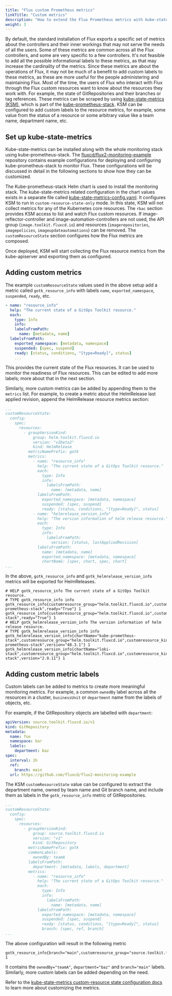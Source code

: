 ```yaml
---
title: "Flux custom Prometheus metrics"
linkTitle: "Custom metrics"
description: "How to extend the Flux Prometheus metrics with kube-state-metrics"
weight: 3
---
```


By default, the standard installation of Flux exports a specific set of metrics
about the controllers and their inner workings that may not serve the needs of
all the users. Some of these metrics are common across all the Flux controllers,
and some are very specific to a few controllers. It's not feasible to
add all the possible informational labels to these metrics, as that may increase
the cardinality of the metrics. Since these metrics are about the operations of
Flux, it may not be much of a benefit to add custom labels to these metrics,
as these are more useful for the people administering and maintaining Flux. Most
of the time, the users of Flux who interact with Flux through the Flux custom
resources want to know about the resources they work with. For example, the
state of GitRepositories and their branches or tag references. These metrics can
be scraped by using [kube-state-metrics (KSM)][kube-state-metrics], which is
part of the [kube-prometheus-stack][kube-prometheus-stack]. KSM can be
configured to add custom labels to the resource metrics, for example, some value
from the status of a resource or some arbitrary value like a team name, department name, etc.

## Set up kube-state-metrics

Kube-state-metrics can be installed along with the whole monitoring stack using
kube-prometheus-stack. The
[fluxcd/flux2-monitoring-example][monitoring-example-repo] repository contains
example configurations for deploying and configuring kube-prometheus-stack to
monitor Flux. These configurations will be discussed in detail in the following
sections to show how they can be customized.

The Kube-prometheus-stack Helm chart is used to install the monitoring stack.
The kube-state-metrics related configuration in the chart values exists in a
separate file called
[kube-state-metrics-config.yaml](https://github.com/fluxcd/flux2-monitoring-example/blob/main/monitoring/controllers/kube-prometheus-stack/kube-state-metrics-config.yaml).
It configures KSM to run in `custom-resource-state-only` mode. In this state,
KSM will not collect metrics for any of the Kubernetes core resources. The
`rbac` section provides KSM access to list and watch Flux custom resources. If
image-reflector-controller and image-automation-controllers are not used, the
API group (`image.toolkit.fluxcd.io`) and resources (`imagerepositories`,
`imagepolicies`, `imageupdateautomations`) can be removed. The
`customResourceState` section configures how the Flux metrics are composed.

Once deployed, KSM will start collecting the Flux resource metrics from the
kube-apiserver and exporting them as configured.

## Adding custom metrics

The example `customResourceState` values used in the above setup add a metric
called `gotk_resource_info` with labels `name`, `exported_namespace`,
`suspended`, `ready`, etc.

```yaml
- name: "resource_info"
  help: "The current state of a GitOps Toolkit resource."
  each:
    type: Info
    info:
    labelsFromPath:
      name: [metadata, name]
  labelsFromPath:
    exported_namespace: [metadata, namespace]
    suspended: [spec, suspend]
    ready: [status, conditions, "[type=Ready]", status]
    ...
```

This provides the current state of the Flux resources. It can be used to monitor
the readiness of Flux resources. This can be edited to add more labels; more
about that in the next section.

Similarly, more custom metrics can be added by appending them to the `metrics`
list. For example, to create a metric about the HelmRelease last applied
revision, append the HelmRelease resource metrics section:

```yaml
...
customResourceState:
  config:
    spec:
      resources:
        - groupVersionKind:
            group: helm.toolkit.fluxcd.io
            version: "v2beta2"
            kind: HelmRelease
          metricNamePrefix: gotk
          metrics:
            - name: "resource_info"
              help: "The current state of a GitOps Toolkit resource."
              each:
                type: Info
                info:
                  labelsFromPath:
                    name: [metadata, name]
              labelsFromPath:
                exported_namespace: [metadata, namespace]
                suspended: [spec, suspend]
                ready: [status, conditions, "[type=Ready]", status]
            - name: "helmrelease_version_info"
              help: "The version information of helm release resource."
              each:
                type: Info
                info:
                  labelsFromPath:
                    version: [status, lastAppliedRevision]
              labelsFromPath:
                name: [metadata, name]
                exported_namespace: [metadata, namespace]
                chartName: [spec, chart, spec, chart]
...
```

In the above, `gotk_resource_info` and `gotk_helmrelease_version_info` metrics
will be exported for HelmReleases.

```
# HELP gotk_resource_info The current state of a GitOps Toolkit resource.
# TYPE gotk_resource_info info
gotk_resource_info{customresource_group="helm.toolkit.fluxcd.io",customresource_kind="HelmRelease",customresource_version="v2beta2",exported_namespace="monitoring",name="kube-prometheus-stack",ready="True"} 1
gotk_resource_info{customresource_group="helm.toolkit.fluxcd.io",customresource_kind="HelmRelease",customresource_version="v2beta2",exported_namespace="monitoring",name="loki-stack",ready="True"} 1
# HELP gotk_helmrelease_version_info The version information of helm release resource.
# TYPE gotk_helmrelease_version_info info
gotk_helmrelease_version_info{chartName="kube-prometheus-stack",customresource_group="helm.toolkit.fluxcd.io",customresource_kind="HelmRelease",customresource_version="v2beta2",exported_namespace="monitoring",name="kube-prometheus-stack",version="48.3.1"} 1
gotk_helmrelease_version_info{chartName="loki-stack",customresource_group="helm.toolkit.fluxcd.io",customresource_kind="HelmRelease",customresource_version="v2beta2",exported_namespace="monitoring",name="loki-stack",version="2.9.11"} 1
```

## Adding custom metric labels

Custom labels can be added to metrics to create more meaningful monitoring
metrics. For example, a common `ownedBy` label across all the resources in a
cluster, `businessUnit` or `department` name from the labels of objects, etc.

For example, if the GitRepository objects are labelled with `department`:

```yaml
apiVersion: source.toolkit.fluxcd.io/v1
kind: GitRepository
metadata:
  name: foo
  namespace: bar
  labels:
    department: baz
spec:
  interval: 1h
  ref:
    branch: main
  url: https://github.com/fluxcd/flux2-monitoring-example
```

The KSM `customResourceState` value can be configured to extract the
department name, owned by team name and Git branch name, and include them as
labels in the `gotk_resource_info` metric of GitRepositories.

```yaml
...
customResourceState:
  config:
    spec:
      resources:
        - groupVersionKind:
            group: source.toolkit.fluxcd.io
            version: "v1"
            kind: GitRepository
          metricNamePrefix: gotk
          commonLabels:
            ownedBy: teamA
          labelsFromPath:
            department: [metadata, labels, department]
          metrics:
            - name: "resource_info"
              help: "The current state of a GitOps Toolkit resource."
              each:
                type: Info
                info:
                  labelsFromPath:
                    name: [metadata, name]
              labelsFromPath:
                exported_namespace: [metadata, namespace]
                suspended: [spec, suspend]
                ready: [status, conditions, "[type=Ready]", status]
                branch: [spec, ref, branch]
...
```

The above configuration will result in the following metric

```
gotk_resource_info{branch="main",customresource_group="source.toolkit.fluxcd.io",customresource_kind="GitRepository",customresource_version="v1",department="baz",exported_namespace="bar",name="foo",ownedBy="teamA",ready="True"} 1
```

It contains the `ownedBy="teamA"`, `department="baz"` and `branch="main"`
labels. Similarly, more custom labels can be added depending on the need.

Refer to the [kube-state-metrics custom-resource state configuration
docs][ksm-customresourcestate-metrics] to learn more about customizing the
metrics.


[kube-state-metrics]: https://github.com/kubernetes/kube-state-metrics
[monitoring-example-repo]: https://github.com/fluxcd/flux2-monitoring-example
[kube-prometheus-stack]: https://github.com/prometheus-operator/kube-prometheus
[ksm-customresourcestate-metrics]: https://github.com/kubernetes/kube-state-metrics/blob/main/docs/customresourcestate-metrics.md
